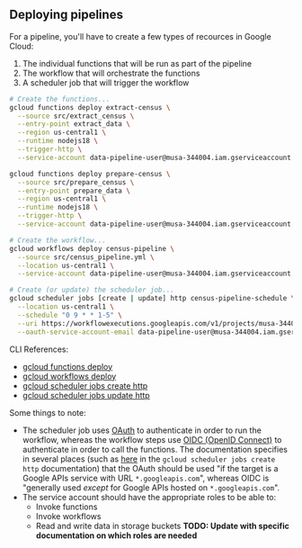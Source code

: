 ## Deploying pipelines

For a pipeline, you'll have to create a few types of recources in Google Cloud:
1.  The individual functions that will be run as part of the pipeline
2.  The workflow that will orchestrate the functions
3.  A scheduler job that will trigger the workflow

```bash
# Create the functions...
gcloud functions deploy extract-census \
  --source src/extract_census \
  --entry-point extract_data \
  --region us-central1 \
  --runtime nodejs18 \
  --trigger-http \
  --service-account data-pipeline-user@musa-344004.iam.gserviceaccount.com

gcloud functions deploy prepare-census \
  --source src/prepare_census \
  --entry-point prepare_data \
  --region us-central1 \
  --runtime nodejs18 \
  --trigger-http \
  --service-account data-pipeline-user@musa-344004.iam.gserviceaccount.com

# Create the workflow...
gcloud workflows deploy census-pipeline \
  --source src/census_pipeline.yml \
  --location us-central1 \
  --service-account data-pipeline-user@musa-344004.iam.gserviceaccount.com

# Create (or update) the scheduler job...
gcloud scheduler jobs [create | update] http census-pipeline-schedule \
  --location us-central1 \
  --schedule "0 9 * * 1-5" \
  --uri https://workflowexecutions.googleapis.com/v1/projects/musa-344004/locations/us-central1/workflows/census-pipeline/executions \
  --oauth-service-account-email data-pipeline-user@musa-344004.iam.gserviceaccount.com
```

CLI References:
- [gcloud functions deploy](https://cloud.google.com/sdk/gcloud/reference/functions/deploy)
- [gcloud workflows deploy](https://cloud.google.com/sdk/gcloud/reference/workflows/deploy)
- [gcloud scheduler jobs create http](https://cloud.google.com/sdk/gcloud/reference/scheduler/jobs/create/http)
- [gcloud scheduler jobs update http](https://cloud.google.com/sdk/gcloud/reference/scheduler/jobs/update/http)

Some things to note:
- The scheduler job uses [OAuth](https://en.wikipedia.org/wiki/OAuth) to authenticate in order to run the workflow, whereas the workflow steps use [OIDC (OpenID Connect)](https://en.wikipedia.org/wiki/OpenID#OpenID_Connect_(OIDC)) to authenticate in order to call the functions. The documentation specifies in several places (such as [here](https://cloud.google.com/sdk/gcloud/reference/scheduler/jobs/create/http#--oauth-service-account-email) in the `gcloud scheduler jobs create http` documentation) that the OAuth should be used "if the target is a Google APIs service with URL `*.googleapis.com`", whereas OIDC is "generally used *except* for Google APIs hosted on `*.googleapis.com`".
- The service account should have the appropriate roles to be able to:
  - Invoke functions
  - Invoke workflows
  - Read and write data in storage buckets
**TODO: Update with specific documentation on which roles are needed**